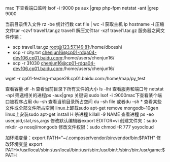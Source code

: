 mac 下查看端口监听 lsof -i :9000
ps aux |grep php-fpm
netstat -ant |grep 9000

当前目录传入文件 rz -be
统计行数 cat file | wc -l
获取主机 ip hostname -i
压缩文件tar -czvf travel1.tar.gz travel1
解压文件tar -xzf travel1.tar.gz
服务器之间文件传输：

- scp travel1.tar.gz root@123.57.149.81:/home/dbceshi
- scp -r city.txt chenjun16@cp01-rdqa04-dev106.cp01.baidu.com:/home/users/chenjun16/
- scp -r 31030 chenjun16@cp01-rdqa04-dev106.cp01.baidu.com:/home/users/chenjun16/

wget -r cp01-testing-mapse28.cp01.baidu.com:/home/map/py_test

查看容量 df -h
查看当前目录下所有文件的大小 ls -lht
查看服务和端口号 netstat -npl
筛选相关的进程ps -aux|grep 关键词
sudo lsof -i :9000mac下查看某个端口被程序占用
du –sh   查看当前目录所占空间
du –sh file 或者du –sh * 查看某些文件或全部文件所占空间
linux上卸载sudo apt-get remove mongodb-10gen
linux上安装sudo apt-get install H
杀进程 killall -9 NAME
查看进程 ps -eo user,pid,stat,rss,args
修改默认编辑器export EDITOR=vi
创建文件夹：sudo mkdir -p nosql/mongodb
修改文件权限：sudo chmod -R 777 yoyocloud

加环境变量：export PATH="~/.composer/vendor/bin:vendor/bin:$PATH"
修改环境变量 export PATH=/usr/local/sbin:/usr/local/bin:/usr/sbin:/usr/bin/:/sbin:/bin:/usr/game:$PATH
